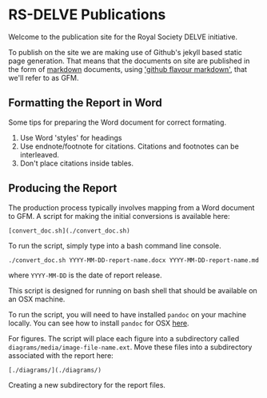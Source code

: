 # RS-DELVE Publications

Welcome to the publication site for the Royal Society DELVE initiative.

To publish on the site we are making use of Github's jekyll based static page generation. That means that the documents on site are published in the form of [markdown](https://en.wikipedia.org/wiki/Markdown) documents, using ['github flavour markdown'](https://github.github.com/gfm/), that we'll refer to as GFM.

## Formatting the Report in Word

Some tips for preparing the Word document for correct formating.

1. Use Word 'styles' for headings
2. Use endnote/footnote for citations. Citations and footnotes can be interleaved. 
3. Don't place citations inside tables.

## Producing the Report

The production process typically involves mapping from a Word document to GFM. A script for making the initial conversions is available here:

`[convert_doc.sh](./convert_doc.sh)`

To run the script, simply type into a bash command line console.

```
./convert_doc.sh YYYY-MM-DD-report-name.docx YYYY-MM-DD-report-name.md
```

where `YYYY-MM-DD` is the date of report release.

This script is designed for running on bash shell that should be available on an OSX machine.

To run the script, you will need to have installed `pandoc` on your machine locally. You can see how to install `pandoc` for OSX [here](https://pandoc.org/installing.html).


For figures. The script will place each figure into a subdirectory called `diagrams/media/image-file-name.ext`. Move these files into a subdirectory associated with the report here:

`[./diagrams/](./diagrams/)`

Creating a new subdirectory for the report files.



